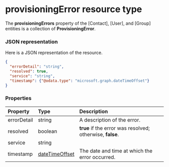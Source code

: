 # provisioningError resource type

The **provisioningErrors** property of the [Contact], [User], and [Group] entities is a collection of **ProvisioningError**.

### JSON representation

Here is a JSON representation of the resource.

<!-- {
  "blockType": "resource",
  "optionalProperties": [

  ],
  "@odata.type": "microsoft.graph.provisioningerror"
}-->

```json
{
  "errorDetail": "string",
  "resolved": true,
  "service": "string",
  "timestamp": {"@odata.type": "microsoft.graph.dateTimeOffset"}
}

```
### Properties
| Property	   | Type	|Description|
|:---------------|:--------|:----------|
|errorDetail|string|A description of the error.|
|resolved|boolean|                **true** if the error was resolved; otherwise, **false**.            |
|service|string||
|timestamp|[dateTimeOffset](datetimeoffset.md)|The date and time at which the error occurred.|

<!-- uuid: 8fcb5dbc-d5aa-4681-8e31-b001d5168d79
2015-10-25 14:57:30 UTC -->
<!-- {
  "type": "#page.annotation",
  "description": "provisioningError resource",
  "keywords": "",
  "section": "documentation",
  "tocPath": ""
}-->